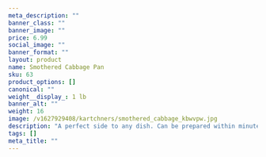 ```yaml
---
meta_description: ""
banner_class: ""
banner_image: ""
price: 6.99
social_image: ""
banner_format: ""
layout: product
name: Smothered Cabbage Pan
sku: 63
product_options: []
canonical: ""
weight__display_: 1 lb
banner_alt: ""
weight: 16
image: /v1627929408/kartchners/smothered_cabbage_kbwvpw.jpg
description: "A perfect side to any dish. Can be prepared within minutes once defrosted. "
tags: []
meta_title: ""
---
```

